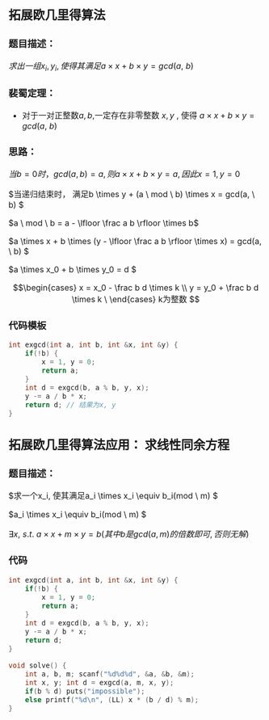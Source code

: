 <font size = 3>


## 拓展欧几里得算法
### 题目描述：
$求出一组x_i,y_i, 使得其满足a \times x + b \times y = gcd(a, \ b)$
### 裴蜀定理：
* 对于一对正整数$a, b$,一定存在非零整数 $x, y$ , 使得 $a \times x + b \times y = gcd(a, \  b)$

### 思路：

 $当b = 0 时，gcd(a,b) = a, 则a \times x + b \times y = a, 因此 x = 1, y = 0$
 
 $当递归结束时， 满足b \times y + (a \ mod \ b) \times x = gcd(a, \ b)  $ 
 
 $a \ mod \ b = a - \lfloor  \frac a b  \rfloor \times b$
 
 $a \times x + b \times (y - \lfloor  \frac a b  \rfloor \times x) = gcd(a, \ b) $
 
 $a \times x_0 + b \times y_0 = d $

```math
\begin{cases}
x = x_0 - \frac b d \times k \\
y = y_0 + \frac b d \times k \ 
\end{cases}

k为整数

 ```

### 代码模板
```c++
int exgcd(int a, int b, int &x, int &y) {
    if(!b) {
        x = 1, y = 0;
        return a;
    }
    int d = exgcd(b, a % b, y, x);
    y -= a / b * x;
    return d; // 结果为x, y
}
```


## 拓展欧几里得算法应用： 求线性同余方程
### 题目描述： 
$求一个x_i, 使其满足a_i \times x_i \equiv b_i(mod \ m)  $

$a_i \times x_i \equiv b_i(mod \ m) $

$\exists x , \ s.t.\ a \times x + m \times y = b  (其中b 是gcd(a, m)的倍数即可,否则无解)$

### 代码
```c++
int exgcd(int a, int b, int &x, int &y) {
    if(!b) {
        x = 1, y = 0;
        return a;
    }
    int d = exgcd(b, a % b, y, x);
    y -= a / b * x;
    return d;
}

void solve() {
    int a, b, m; scanf("%d%d%d", &a, &b, &m);
    int x, y; int d = exgcd(a, m, x, y);
    if(b % d) puts("impossible");
    else printf("%d\n", (LL) x * (b / d) % m);
}
```

</font>